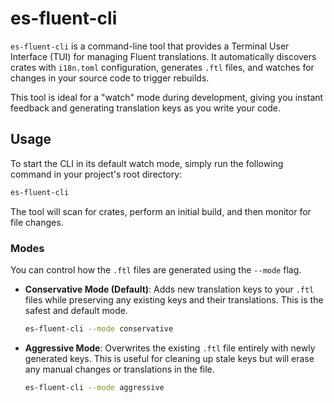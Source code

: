 # es-fluent-cli

`es-fluent-cli` is a command-line tool that provides a Terminal User Interface (TUI) for managing Fluent translations. It automatically discovers crates with `i18n.toml` configuration, generates `.ftl` files, and watches for changes in your source code to trigger rebuilds.

This tool is ideal for a "watch" mode during development, giving you instant feedback and generating translation keys as you write your code.

## Usage

To start the CLI in its default watch mode, simply run the following command in your project's root directory:

```sh
es-fluent-cli
```

The tool will scan for crates, perform an initial build, and then monitor for file changes.

### Modes

You can control how the `.ftl` files are generated using the `--mode` flag.

-   **Conservative Mode (Default)**: Adds new translation keys to your `.ftl` files while preserving any existing keys and their translations. This is the safest and default mode.

    ```sh
    es-fluent-cli --mode conservative
    ```

-   **Aggressive Mode**: Overwrites the existing `.ftl` file entirely with newly generated keys. This is useful for cleaning up stale keys but will erase any manual changes or translations in the file.

    ```sh
    es-fluent-cli --mode aggressive
    ```
